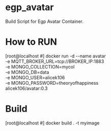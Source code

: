 # egp_avatar
Build Script for Egp Avatar Container.

# How to RUN
[root@localhost #] docker run -d --name avatar \
-e MQTT_BROKER_URL=tcp://BROKER_IP:1883 \
-e MONGO_COLLECTION=mycol \
-e MONGO_DB=data \
-e MONGO_USER=alicek106 \
-e MONGO_PASSWORD=theoryofhappiness \
alicek106/avatar:0.3

# Build
[root@localhost #] docker build . -t myimage

